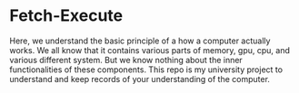 # Fetch-Execute
Here, we understand the basic principle of a how a computer actually works. We all know that it contains various parts of memory, gpu, cpu, and various different system. But we know nothing about the inner functionalities of these components. This repo is my university project to understand and keep records of your understanding of the computer.
